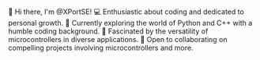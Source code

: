 👋 Hi there, I'm @XPortSE! 
💻 Enthusiastic about coding and dedicated to personal growth. 
🌱 Currently exploring the world of Python and C++ with a humble coding background. 
🌟 Fascinated by the versatility of microcontrollers in diverse applications. 
🤝 Open to collaborating on compelling projects involving microcontrollers and more. 


<!---
XPortSE/XPortSE is a ✨ special ✨ repository because its `README.md` (this file) appears on your GitHub profile.
You can click the Preview link to take a look at your changes.
--->
